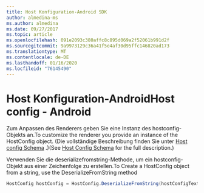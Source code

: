 ```yaml
---
title: Host Konfiguration-Android SDK
author: almedina-ms
ms.author: almedina
ms.date: 09/27/2017
ms.topic: article
ms.openlocfilehash: 091e2093c380affc8c895d069a2f52061b991d2f
ms.sourcegitcommit: 9a9973129c36a41f5e4af30d95ffc146820ad173
ms.translationtype: MT
ms.contentlocale: de-DE
ms.lasthandoff: 01/16/2020
ms.locfileid: "76145490"
---
```

# <a name="host-config---android"></a><span data-ttu-id="87ba3-102">Host Konfiguration-Android</span><span class="sxs-lookup"><span data-stu-id="87ba3-102">Host config - Android</span></span>

<span data-ttu-id="87ba3-103">Zum Anpassen des Renderers geben Sie eine Instanz des hostconfig-Objekts an.</span><span class="sxs-lookup"><span data-stu-id="87ba3-103">To customize the renderer you provide an instance of the HostConfig object.</span></span> <span data-ttu-id="87ba3-104">(Die vollständige Beschreibung finden Sie unter [Host config Schema](../../../rendering-cards/host-config.md) .)</span><span class="sxs-lookup"><span data-stu-id="87ba3-104">(See [Host Config Schema](../../../rendering-cards/host-config.md) for the full description.)</span></span>

<span data-ttu-id="87ba3-105">Verwenden Sie die deserializefromstring-Methode, um ein hostconfig-Objekt aus einer Zeichenfolge zu erstellen.</span><span class="sxs-lookup"><span data-stu-id="87ba3-105">To Create a HostConfig object from a string, use the DeserializeFromString method</span></span>

```java
HostConfig hostConfig = HostConfig.DeserializeFromString(hostConfigText);
```